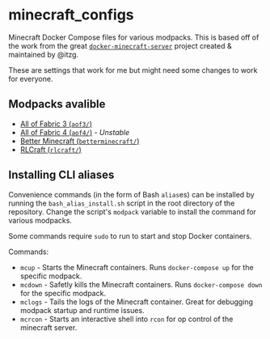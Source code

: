 # minecraft_configs
Minecraft Docker Compose files for various modpacks. This is based off of the work from the great [`docker-minecraft-server`](https://github.com/itzg/docker-minecraft-server) project created & maintained by @itzg.

These are settings that work for me but might need some changes to work for everyone.

## Modpacks avalible
 - [All of Fabric 3 (`aof3/`)](https://www.curseforge.com/minecraft/modpacks/all-of-fabric-3)
 - [All of Fabric 4 (`aof4/`)](https://www.curseforge.com/minecraft/modpacks/all-of-fabric-4) - *Unstable*
 - [Better Minecraft (`betterminecraft/`)](https://www.curseforge.com/minecraft/modpacks/better-minecraft-modpack)
 - [RLCraft (`rlcraft/`)](https://www.curseforge.com/minecraft/modpacks/rlcraft)

## Installing CLI aliases
Convenience commands (in the form of Bash `alias`es) can be installed by running the `bash_alias_install.sh` script in the root directory of the repository. Change the script's `modpack` variable to install the command for various modpacks.

Some commands require `sudo` to run to start and stop Docker containers.

Commands:
 - `mcup` - Starts the Minecraft containers. Runs `docker-compose up` for the specific modpack.
 - `mcdown` - Safetly kills the Minecraft containers. Runs `docker-compose down` for the specific modpack.
 - `mclogs` - Tails the logs of the Minecraft container. Great for debugging modpack startup and runtime issues.
 - `mcrcon` - Starts an interactive shell into `rcon` for op control of the minecraft server.
